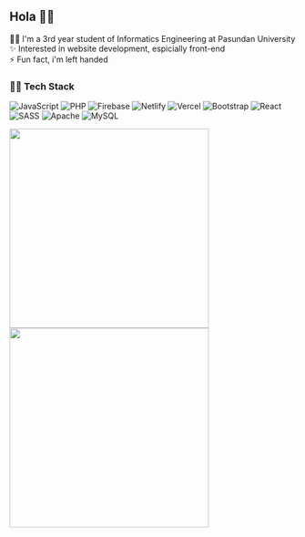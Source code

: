 ## Hola 🌊👋

🧑‍🎓 I'm a 3rd year student of Informatics Engineering at Pasundan University<br>
✨ Interested in website development, espicially front-end<br>
⚡ Fun fact, i'm left handed<br>

### 👨‍💻 Tech Stack
![JavaScript](https://img.shields.io/badge/javascript-%23323330.svg?style=for-the-badge&logo=javascript&logoColor=%23F7DF1E) ![PHP](https://img.shields.io/badge/php-%23777BB4.svg?style=for-the-badge&logo=php&logoColor=white) ![Firebase](https://img.shields.io/badge/firebase-%23039BE5.svg?style=for-the-badge&logo=firebase) ![Netlify](https://img.shields.io/badge/netlify-%23000000.svg?style=for-the-badge&logo=netlify&logoColor=#00C7B7) ![Vercel](https://img.shields.io/badge/vercel-%23000000.svg?style=for-the-badge&logo=vercel&logoColor=white) ![Bootstrap](https://img.shields.io/badge/bootstrap-%23563D7C.svg?style=for-the-badge&logo=bootstrap&logoColor=white) ![React](https://img.shields.io/badge/react-%2320232a.svg?style=for-the-badge&logo=react&logoColor=%2361DAFB) ![SASS](https://img.shields.io/badge/SASS-hotpink.svg?style=for-the-badge&logo=SASS&logoColor=white) ![Apache](https://img.shields.io/badge/apache-%23D42029.svg?style=for-the-badge&logo=apache&logoColor=white) ![MySQL](https://img.shields.io/badge/mysql-%2300f.svg?style=for-the-badge&logo=mysql&logoColor=white)

<img src="https://github-readme-stats.vercel.app/api?username=imfaditya&theme=vue-dark&hide_border=true&include_all_commits=false&count_private=false" style="width:350px"> <img src="https://github-readme-streak-stats.herokuapp.com/?user=imfaditya&theme=vue-dark&hide_border=true" style="width:350px">

